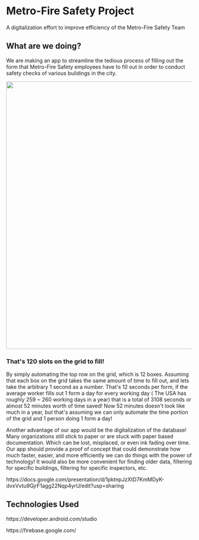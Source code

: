 <h1> Metro-Fire Safety Project </h1>
<p> A digitalization effort to improve efficiency of the Metro-Fire Safety Team </p>

<h2> What are we doing? </h2>
<p> We are making an app to streamline the tedious process of filling out the form that Metro-Fire Safety employees have to fill out in order to conduct safety checks of various buildings in the city. </p>

<img src = "https://imgur.com/1t8nmzZ.jpg" width="540" height="720"/>
<h3> That's 120 slots on the grid to fill! </h3>
    
<p> By simply automating the top row on the grid, which is 12 boxes. Assuming that each box on the grid takes the same amount of time to fill out, and lets take the arbitrary 1 second as a number. That's 12 seconds per form, if the average worker fills out 1 form a day for every working day ( The USA has roughly 259 ~ 260 working days in a year) that is a total of 3108 seconds or almost 52 minutes worth of time saved! Now 52 minutes doesn't look like much in a year, but that's assuming we can only automate the time portion of the grid and 1 person doing 1 form a day!</p>
  
<p> Another advantage of our app would be the digitalization of the database! Many organizations still stick to paper or are stuck with paper based documentation. Which can be lost, misplaced, or even ink fading over time. Our app should provide a proof of concept that could demonstrate how much faster, easier, and more efficiently we can do things with the power of technology! It would also be more convenient for finding older data, filtering for specific buildings, filtering for specific inspectors, etc. </p>
  
<p> https://docs.google.com/presentation/d/1pktnpJzXtD7KmMDyK-dvxVvtu9GjrF1agg22Nqp4yrU/edit?usp=sharing </p>
  
<h2> Technologies Used </h2>

<p>https://developer.android.com/studio</p>
<p>https://firebase.google.com/</p>
